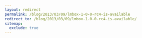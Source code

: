 ```yaml
---
layout: redirect
permalink: /blog/2013/03/09/lmbox-1-0-0-rc4-is-available
redirect_to: /blog/2013/03/09/lmbox-1-0-0-rc4-is-available/
sitemap:
  exclude: true
---
```


